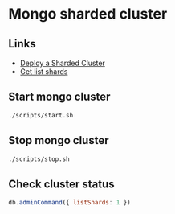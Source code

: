 # Mongo sharded cluster

## Links
 - [Deploy a Sharded Cluster](https://www.mongodb.com/docs/manual/tutorial/deploy-shard-cluster/)
 - [Get list shards](https://www.mongodb.com/docs/manual/reference/command/listShards/#mongodb-dbcommand-dbcmd.listShards)

## Start mongo cluster

```bash
./scripts/start.sh
```

## Stop mongo cluster

```bash
./scripts/stop.sh
```

## Check cluster status

``` js
db.adminCommand({ listShards: 1 })
```
